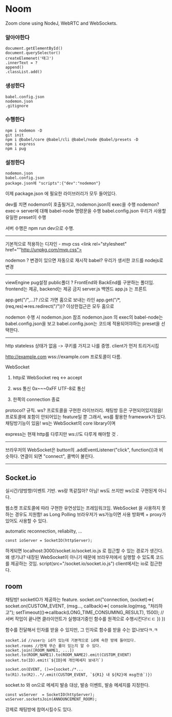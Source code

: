 # Noom

Zoom clone using NodeJ, WebRTC and WebSockets.



### 알아야한다
	document.getElementById()
	document.querySelector()
	createElemenet('태그')
	.innerText = ?
	append()
	.classList.add()

### 생성한다
	babel.config.json
	nodemon.json
	.gitignore

### 수행한다
	npm i nodemon -D
	git init
	npm i @babel/core @babel/cli @babel/node @babel/presets -D
	npm i express
	npm i pug



### 설정한다
	nodemon.json
	babel.config.json
	package.json에 "scripts":{"dev":"nodemon"}

이제 package.json 에 필요한 라이브러리가 모두 들어있다.


dev를 치면 nodemon이 호출될거고, nodemon.json의 exec을 수행
nodemon? exec-> server에 대해 babel-node 명령문을 수행
babel.config.json  우리가 사용할 유일한 preset이 수행


서버 수행은 npm run dev으로 수행.

------------

기본적으로 적용하는 디자인 - mvp css
	<link rel="stylesheet" href=""http://unpkg.com/mvp.css">

nodemon ? 변경이 있으면 자동으로 재시작
babel? 우리가 생서한 코드를 nodejs로 변경


------------


viewEngine pug설정
public폴더 ? FrontEnd와 BackEnd를 구분하는 폴더임.
	frontend는 제공, backend는 제공 금지
server.js 백엔드
app.js 는 프론트

app.get("/",...)? /으로 가면 홈으로 보내는 라인
app.get("/*,(req,res)=>res.redirect("/"))? 이상한접근은 모두 홈으로


nodemon 수행 시 nodemon.json 참조
nodemon.json 의 exec의 babel-node는 babel.config.json을 보고
babel.config.json는 코드에 적용되어야하는 preset을 선택한다.

------------

http stateless 상태가 없음
-> 쿠키를 가지고 나를 증명.
client가 먼저 트리거시킴

http://example.com
wss://example.com
프로토콜이 다름.

WebSocket
1. http로 WebSocket req <-> accept
2. wss 통신
0x~~~0xFF
UTF-8로 통신

3. 한쪽의 connection  종료

protocol? 규칙.
ws? 프로토콜을 구현한 라이브러리.
채팅방 등은 구현되어있지않음! 프로토콜에 포함이 안되어있는 feature일 뿐
그래서, ws를 활용한 framework가 있다.
채팅방기능이 있음!
ws는 WebSocket의 core library이며


express는 현재 http를 다루지만
ws://도 다루게 해야할 것 .


------------


브라우저의 WebSocket은 button의 .addEventListener("click", function())과 비슷하다.
연결이 되면 "connect", 콜백이 불린다.

------------


## Socket.io
실시간/양방향/이벤트 기반.
ws랑 똑같잖아? 아님!
ws도 쓰지만 ws으로 구현된게 아니다.

웹소켓 프로토콜에 따라 구현한 유연성있는 프레임워크임.
WebSocket 을 사용하지 못하는 경우도 지원함! as Long Polling
브라우저가 ws가능이면 사용
방화벽 + proxy가 있어도 사용할 수 있다.

automatic reconnection, reliabilty, ...

	const ioServer = SocketIO(httpServer);

하게되면 localhost:3000/socket.io/socket.io.js 로 접근할 수 있는 경로가 생긴다.
왜 생기냐? 내장된 WebSocket이 아니기 때문에 브라우저에서 실행할 수 있도록 코드를 제공하는 것임.
script(src="/socket.io/socket.io.js")
client에서는 io로 접근한다.

## room
채팅방! socketIO가 제공하는 feature.
	socket.on("connection, (socket)=>{
		socket.on(CUSTOM_EVENT, (msg..., callback)=>{
			console.log(msg, "처리하고");
			setTimeout(()=>callback(LONG_TIME_CONSUMING_RESULT), 1500); // 서버 작업이 끝나면 클라이언트가 실행대기중인 함수를 원격으로 수행시킨다!ㄷㄷ
		})
	})


함수를 전달해서 인자를 받을 수 있지만, 그 인자로 함수를 받을 수는 없나보다ㅋ.ㅋ


	socket.id //user는 id가 있는데 기본적으로 id에 속한 방에 들어있다.
	socket.rooms //현재 무슨 룸이 있는지 알 수 있다.
	socket.join([ROOM_NAME1, ...])
	socket.to(ROOM_NAME1).to(ROOM_NAME2).emit(CUSTOM_EVENT)
	socket.to(ID).emit(`${ID}에 개인메세지 보내기`)

	socket.on(EVENT, ()=>{socket./*... to(R1).to(R2)..*/.emit(CUSTOM_EVENT, `${R1} 내 ${R2}에 msg전송`)})
socket.to 와 on으로 메세지 발송 대상, 발송 이벤트, 발송 메세지를 지정한다.

	const wsServer  = SocketIO(httpServer);
	wsServer.socketsJoin(ANNOUNCEMENT_ROOM);
강제로 채팅방에 참여시킬수도 있다.



